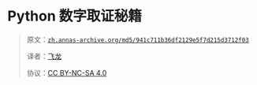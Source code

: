 # Python 数字取证秘籍

> 原文：[`zh.annas-archive.org/md5/941c711b36df2129e5f7d215d3712f03`](https://zh.annas-archive.org/md5/941c711b36df2129e5f7d215d3712f03)
> 
> 译者：[飞龙](https://github.com/wizardforcel)
> 
> 协议：[CC BY-NC-SA 4.0](http://creativecommons.org/licenses/by-nc-sa/4.0/)